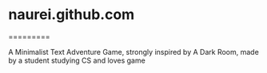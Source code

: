 # naurei.github.com
=========

A Minimalist Text Adventure Game, strongly inspired by A Dark Room, made by a student studying CS and loves game

